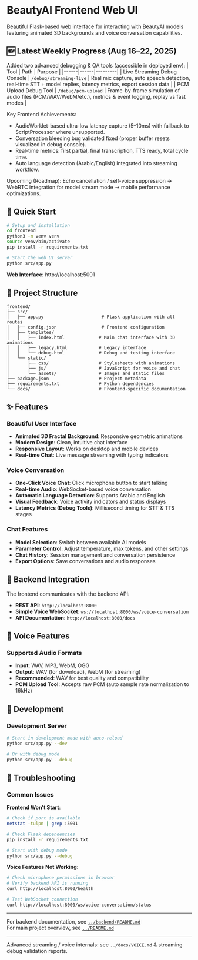# BeautyAI Frontend Web UI

Beautiful Flask-based web interface for interacting with BeautyAI models featuring animated 3D backgrounds and voice conversation capabilities.

## 🆕 Latest Weekly Progress (Aug 16–22, 2025)
Added two advanced debugging & QA tools (accessible in deployed env):
| Tool | Path | Purpose |
|------|------|---------|
| Live Streaming Debug Console | `/debug/streaming-live` | Real mic capture, auto speech detection, real-time STT + model replies, latency metrics, export session data |
| PCM Upload Debug Tool | `/debug/pcm-upload` | Frame-by-frame simulation of audio files (PCM/WAV/WebM/etc.), metrics & event logging, replay vs fast modes |

Key Frontend Achievements:
- AudioWorklet-based ultra-low latency capture (5–10ms) with fallback to ScriptProcessor where unsupported.
- Conversation bleeding bug validated fixed (proper buffer resets visualized in debug console).
- Real-time metrics: first partial, final transcription, TTS ready, total cycle time.
- Auto language detection (Arabic/English) integrated into streaming workflow.

Upcoming (Roadmap): Echo cancellation / self-voice suppression → WebRTC integration for model stream mode → mobile performance optimizations.

## 🚀 Quick Start

```bash
# Setup and installation
cd frontend
python3 -m venv venv
source venv/bin/activate
pip install -r requirements.txt

# Start the web UI server
python src/app.py
```

**Web Interface**: http://localhost:5001

## 📁 Project Structure

```
frontend/
├── src/
│   ├── app.py                      # Flask application with all routes
│   ├── config.json                 # Frontend configuration
│   ├── templates/
│   │   ├── index.html             # Main chat interface with 3D animations
│   │   ├── legacy.html            # Legacy interface
│   │   └── debug.html             # Debug and testing interface
│   └── static/
│       ├── css/                   # Stylesheets with animations
│       ├── js/                    # JavaScript for voice and chat
│       └── assets/                # Images and static files
├── package.json                   # Project metadata
├── requirements.txt               # Python dependencies
└── docs/                          # Frontend-specific documentation
```

## ✨ Features

### Beautiful User Interface
- **Animated 3D Fractal Background**: Responsive geometric animations
- **Modern Design**: Clean, intuitive chat interface
- **Responsive Layout**: Works on desktop and mobile devices
- **Real-time Chat**: Live message streaming with typing indicators

### Voice Conversation
- **One-Click Voice Chat**: Click microphone button to start talking
- **Real-time Audio**: WebSocket-based voice conversation
- **Automatic Language Detection**: Supports Arabic and English
- **Visual Feedback**: Voice activity indicators and status displays
 - **Latency Metrics (Debug Tools)**: Millisecond timing for STT & TTS stages

### Chat Features
- **Model Selection**: Switch between available AI models
- **Parameter Control**: Adjust temperature, max tokens, and other settings
- **Chat History**: Session management and conversation persistence
- **Export Options**: Save conversations and audio responses

## 🔧 Backend Integration

The frontend communicates with the backend API:
- **REST API**: `http://localhost:8000`
- **Simple Voice WebSocket**: `ws://localhost:8000/ws/voice-conversation`
- **API Documentation**: `http://localhost:8000/docs`

## 🎤 Voice Features

### Supported Audio Formats
- **Input**: WAV, MP3, WebM, OGG
- **Output**: WAV (for download), WebM (for streaming)
- **Recommended**: WAV for best quality and compatibility
 - **PCM Upload Tool**: Accepts raw PCM (auto sample rate normalization to 16kHz)

## 🔧 Development

### Development Server
```bash
# Start in development mode with auto-reload
python src/app.py --dev

# Or with debug mode
python src/app.py --debug
```

## 🐛 Troubleshooting

### Common Issues

**Frontend Won't Start**:
```bash
# Check if port is available
netstat -tulpn | grep :5001

# Check Flask dependencies
pip install -r requirements.txt

# Start with debug mode
python src/app.py --debug
```

**Voice Features Not Working**:
```bash
# Check microphone permissions in browser
# Verify backend API is running
curl http://localhost:8000/health

# Test WebSocket connection
curl http://localhost:8000/ws/voice-conversation/status
```

---

For backend documentation, see [`../backend/README.md`](../backend/README.md)  
For main project overview, see [`../README.md`](../README.md)

---
Advanced streaming / voice internals: see `../docs/VOICE.md` & streaming debug validation reports.
